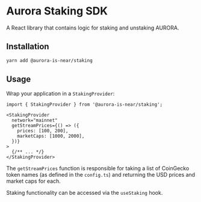 # Aurora Staking SDK

A React library that contains logic for staking and unstaking AURORA.

## Installation

```sh
yarn add @aurora-is-near/staking
```

## Usage

Wrap your application in a `StakingProvider`:

```tsx
import { StakingProvider } from '@aurora-is-near/staking';

<StakingProvider
  network="mainnet"
  getStreamPrices={() => ({
    prices: [100, 200],
    marketCaps: [1000, 2000],
  })}
>
  {/** ... */}
</StakingProvider>
```

The `getStreamPrices` function is responsible for taking a list of CoinGecko
token names (as defined in the `config.ts`) and returning the USD prices and
market caps for each.

Staking functionality can be accessed via the `useStaking` hook.
